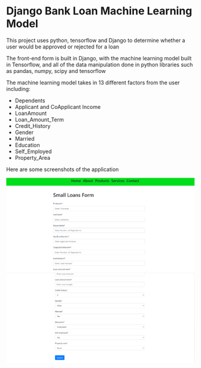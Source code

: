 <h1> Django Bank Loan Machine Learning Model </h1>
<p> This project uses python, tensorflow and Django to determine whether a user would be approved or rejected for a loan </p>
<p> The front-end form is built in Django, with the machine learning model built in Tensorflow, and all of the data manipulation done in python libraries such as pandas, numpy, scipy and tensorflow</p>
<p> The machine learning model takes in 13 different factors from the user including:
<ul>
    <li>Dependents</li>
    <li>Applicant and CoApplicant Income</li>
    <li>LoanAmount</li>
    <li>Loan_Amount_Term</li>
    <li>Credit_History</li>
    <li>Gender</li>
    <li>Married</li>
    <li>Education</li>
    <li>Self_Employed</li>
    <li>Property_Area</li>
</ul>
</p>
<p>Here are some screenshots of the application</p>

![alt text](./ReadMeImages/LoanForm1.PNG?raw=true)
![alt text](./ReadMeImages/LoanForm2.PNG?raw=true)
